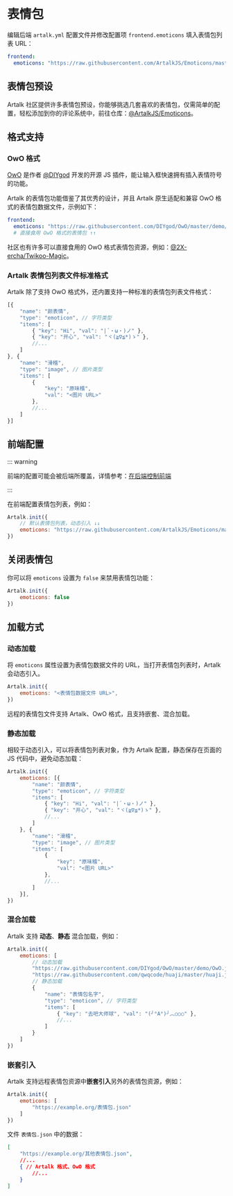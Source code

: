 # 表情包

编辑后端 `artalk.yml` 配置文件并修改配置项 `frontend.emoticons` 填入表情包列表 URL：

```yaml
frontend:
  emoticons: "https://raw.githubusercontent.com/ArtalkJS/Emoticons/master/grps/default.json"
```

## 表情包预设

Artalk 社区提供许多表情包预设，你能够挑选几套喜欢的表情包，仅需简单的配置，轻松添加到你的评论系统中，前往仓库：[@ArtalkJS/Emoticons](https://github.com/ArtalkJS/Emoticons)。

## 格式支持

### OwO 格式

[OwO](https://github.com/DIYgod/OwO) 是作者 [@DIYgod](https://github.com/DIYgod) 开发的开源 JS 插件，能让输入框快速拥有插入表情符号的功能。

Artalk 的表情包功能借鉴了其优秀的设计，并且 Artalk 原生适配和兼容 OwO 格式的表情包数据文件，示例如下：

```yaml
frontend:
  emoticons: "https://raw.githubusercontent.com/DIYgod/OwO/master/demo/OwO.json"
  # 直接食用 OwO 格式的表情包 ↑↑
```

社区也有许多可以直接食用的 OwO 格式表情包资源，例如：[@2X-ercha/Twikoo-Magic](https://github.com/2X-ercha/Twikoo-Magic)。

### Artalk 表情包列表文件标准格式

Artalk 除了支持 OwO 格式外，还内置支持一种标准的表情包列表文件格式：

```js
[{
    "name": "颜表情",
    "type": "emoticon", // 字符类型
    "items": [
        { "key": "Hi", "val": "|´・ω・)ノ" },
        { "key": "开心", "val": "ヾ(≧∇≦*)ゝ" },
        //...
    ]
}, {
    "name": "滑稽",
    "type": "image", // 图片类型
    "items": [
        {
            "key": "原味稽",
            "val": "<图片 URL>"
        },
        //...
    ]
}]
```

## 前端配置

::: warning

前端的配置可能会被后端所覆盖，详情参考：[在后端控制前端](/guide/backend/fe-control.html)

:::

在前端配置表情包列表，例如：

```js
Artalk.init({
    // 默认表情包列表，动态引入 ↓↓
    emoticons: "https://raw.githubusercontent.com/ArtalkJS/Emoticons/master/grps/default.json",
})
```

## 关闭表情包

你可以将 `emoticons` 设置为 `false` 来禁用表情包功能：

```js
Artalk.init({
    emoticons: false
})
```


## 加载方式

### 动态加载

将 `emoticons` 属性设置为表情包数据文件的 URL，当打开表情包列表时，Artalk 会动态引入。

```js
Artalk.init({
    emoticons: "<表情包数据文件 URL>",
})
```

远程的表情包文件支持 Artalk、OwO 格式，且支持嵌套、混合加载。

### 静态加载

相较于动态引入，可以将表情包列表对象，作为 Artalk 配置，静态保存在页面的 JS 代码中，避免动态加载：

```js
Artalk.init({
    emoticons: [{
        "name": "颜表情",
        "type": "emoticon", // 字符类型
        "items": [
            { "key": "Hi", "val": "|´・ω・)ノ" },
            { "key": "开心", "val": "ヾ(≧∇≦*)ゝ" },
            //...
        ]
    }, {
        "name": "滑稽",
        "type": "image", // 图片类型
        "items": [
            {
                "key": "原味稽",
                "val": "<图片 URL>"
            },
            //...
        ]
    }],
})
```

### 混合加载

Artalk 支持 **动态**、**静态** 混合加载，例如：

```js
Artalk.init({
    emoticons: [
        // 动态加载
        "https://raw.githubusercontent.com/DIYgod/OwO/master/demo/OwO.json", // OwO 格式表情包
        "https://raw.githubusercontent.com/qwqcode/huaji/master/huaji.json",
        // 静态加载
        {
            "name": "表情包名字",
            "type": "emoticon", // 字符类型
            "items": [
                { "key": "去吧大师球", "val": "(╯°A°)╯︵○○○" },
                //...
            ]
        }
    ]
})
```

### 嵌套引入

Artalk 支持远程表情包资源中**嵌套引入**另外的表情包资源，例如：

```js
Artalk.init({
    emoticons: [
        "https://example.org/表情包.json"
    ]
})
```

文件 `表情包.json` 中的数据：

```json
[
    "https://example.org/其他表情包.json",
    //...
    { // Artalk 格式、OwO 格式
        //...
    }
]
```
